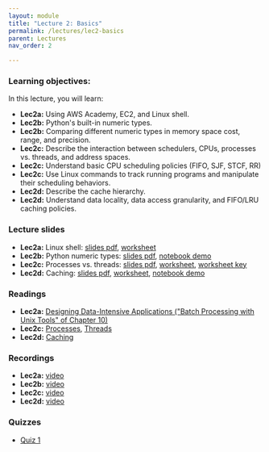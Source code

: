 ```yaml
---
layout: module
title: "Lecture 2: Basics"
permalink: /lectures/lec2-basics
parent: Lectures
nav_order: 2

---
```


### Learning objectives:

In this lecture, you will learn:

* **Lec2a:** Using AWS Academy, EC2, and Linux shell.
* **Lec2b:** Python's built-in numeric types.
* **Lec2b:** Comparing different numeric types in memory space cost, range, and precision.
* **Lec2c:** Describe the interaction between schedulers, CPUs, processes vs. threads, and address spaces.
* **Lec2c:** Understand basic CPU scheduling policies (FIFO, SJF, STCF, RR)
* **Lec2c:** Use Linux commands to track running programs and manipulate their scheduling behaviors.
* **Lec2d:** Describe the cache hierarchy.
* **Lec2d:** Understand data locality, data access granularity, and FIFO/LRU caching policies.



### Lecture slides

* **Lec2a:** Linux shell: [slides pdf](/ds5110-cs5501-spring24/assets/docs/lec2a-shell.pdf), [worksheet](/ds5110-cs5501-spring24/assets/docs/worksheet_shell.pdf)
* **Lec2b:** Python numeric types: [slides pdf](/ds5110-cs5501-spring24/assets/docs/lec2b-python-types.pdf), [notebook demo](https://github.com/tddg/ds5110-cs5501-spring24/blob/main/assets/datasets/python_int_float_demo.ipynb) 
* **Lec2c:** Processes vs. threads: [slides pdf](/ds5110-cs5501-spring24/assets/docs/lec2c-processes-threads.pdf), [worksheet](/ds5110-cs5501-spring24/assets/docs/worksheet_sched.pdf),
[worksheet key](/ds5110-cs5501-spring24/assets/docs/worksheet_sched_key.pdf)
* **Lec2d:** Caching: [slides pdf](/ds5110-cs5501-spring24/assets/docs/lec2d-caching.pdf), [worksheet](/ds5110-cs5501-spring24/assets/docs/worksheet_caching.pdf), [notebook demo](https://github.com/tddg/ds5110-cs5501-spring24/blob/main/assets/datasets/cache_demo.ipynb)


### Readings

* **Lec2a:** [Designing Data-Intensive Applications ("Batch Processing with Unix Tools" of Chapter 10)](https://learning.oreilly.com/library/view/designing-data-intensive-applications/9781491903063/ch10.html#sec_batch_unix)
* **Lec2c:** [Processes](https://pages.cs.wisc.edu/~remzi/OSTEP/cpu-intro.pdf), [Threads](https://pages.cs.wisc.edu/~remzi/OSTEP/threads-intro.pdf)
* **Lec2d:** [Caching](https://pages.cs.wisc.edu/~remzi/OSTEP/vm-beyondphys-policy.pdf)



### Recordings

* **Lec2a:** [video](https://edstem.org/us/courses/53518/discussion/4166115)
* **Lec2b:** [video](https://edstem.org/us/courses/53518/discussion/4182049)
* **Lec2c:** [video](https://edstem.org/us/courses/53518/discussion/4217013)
* **Lec2d:** [video](https://edstem.org/us/courses/53518/discussion/4235232)



### Quizzes

* [Quiz 1](https://forms.gle/F4fifcTA4yUA5sN46)



